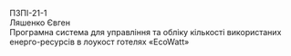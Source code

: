 ПЗПІ-21-1  
Ляшенко Євген  
Програмна система для управління та обліку кількості використаних енерго-ресурсів в лоукост готелях «EcoWatt»  
